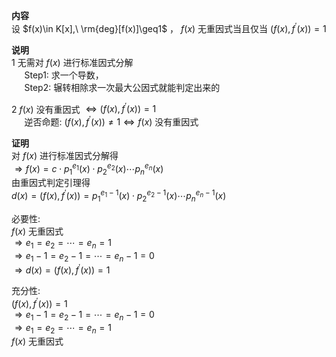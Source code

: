 **内容**    
设 $f(x)\in K[x],\ \rm{deg}[f(x)]\geq1$ ， $f(x)$ 无重因式当且仅当 $(f(x),f^\prime(x))=1$     
    
**说明**    
1 无需对 $f(x)$ 进行标准因式分解    
 $\quad$ Step1: 求一个导数，    
 $\quad$ Step2: 辗转相除求一次最大公因式就能判定出来的    
    
2  $f(x)$ 没有重因式 $\Leftrightarrow(f(x),f^\prime(x))=1$     
 $\quad$ 逆否命题:  $(f(x),f^\prime(x))\neq1\Leftrightarrow f(x)$ 没有重因式    
    
**证明**    
对 $f(x)$ 进行标准因式分解得    
 $\Rightarrow f(x)=c\cdot p_1^{e_1}(x)\cdot p_2^{e_2}(x)\cdots p_n^{e_n}(x)$     
由重因式判定引理得    
 $d(x)=(f(x),f^\prime(x))=p_1^{e_1-1}(x)\cdot p_2^{e_2-1}(x)\cdots p_n^{e_n-1}(x)$     
    
必要性:    
 $f(x)$ 无重因式    
 $\Rightarrow e_1=e_2=\cdots=e_n=1$     
 $\Rightarrow e_1-1=e_2-1=\cdots=e_n-1=0$     
 $\Rightarrow d(x)=(f(x),f^\prime(x))=1$     
    
充分性:    
 $(f(x),f^\prime(x))=1$     
 $\Rightarrow e_1-1=e_2-1=\cdots=e_n-1=0$     
 $\Rightarrow e_1=e_2=\cdots=e_n=1$     
 $f(x)$ 无重因式    
